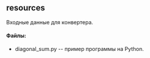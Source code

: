 ## resources
Входные данные для конвертера.

#### Файлы:
+ diagonal_sum.py -- пример программы на Python.